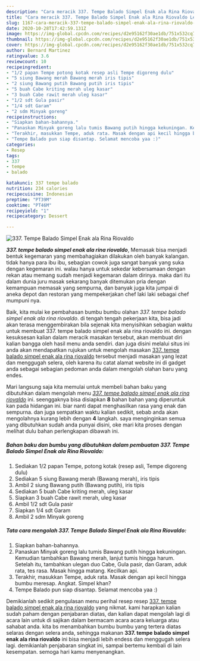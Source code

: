 ```yaml
---
description: "Cara meracik 337. Tempe Balado Simpel Enak ala Rina Riovaldo Lezat"
title: "Cara meracik 337. Tempe Balado Simpel Enak ala Rina Riovaldo Lezat"
slug: 1167-cara-meracik-337-tempe-balado-simpel-enak-ala-rina-riovaldo-lezat
date: 2020-10-28T17:42:59.131Z
image: https://img-global.cpcdn.com/recipes/d2e95162f30ae1db/751x532cq70/337-tempe-balado-simpel-enak-ala-rina-riovaldo-foto-resep-utama.jpg
thumbnail: https://img-global.cpcdn.com/recipes/d2e95162f30ae1db/751x532cq70/337-tempe-balado-simpel-enak-ala-rina-riovaldo-foto-resep-utama.jpg
cover: https://img-global.cpcdn.com/recipes/d2e95162f30ae1db/751x532cq70/337-tempe-balado-simpel-enak-ala-rina-riovaldo-foto-resep-utama.jpg
author: Bernard Martinez
ratingvalue: 3.6
reviewcount: 10
recipeingredient:
- "1/2 papan Tempe potong kotak resep asli Tempe digoreng dulu"
- "5 siung Bawang merah Bawang merah iris tipis"
- "2 siung Bawang putih Bawang putih iris tipis"
- "5 buah Cabe kriting merah uleg kasar"
- "3 buah Cabe rawit merah uleg kasar"
- "1/2 sdt Gula pasir"
- "1/4 sdt Garam"
- "2 sdm Minyak goreng"
recipeinstructions:
- "Siapkan bahan-bahannya."
- "Panaskan Minyak goreng lalu tumis Bawang putih hingga kekuningan. Kemudian tambahkan Bawang merah, lanjut tumis hingga harum. Setelah itu, tambahkan ulegan duo Cabe, Gula pasir, dan Garam, aduk rata, tes rasa. Masak hingga matang. Kecilkan api."
- "Terakhir, masukkan Tempe, aduk rata. Masak dengan api kecil hingga bumbu meresap. Angkat. Simpel khan?"
- "Tempe Balado pun siap disantap. Selamat mencoba yaa :)"
categories:
- Resep
tags:
- 337
- tempe
- balado

katakunci: 337 tempe balado 
nutrition: 234 calories
recipecuisine: Indonesian
preptime: "PT39M"
cooktime: "PT46M"
recipeyield: "1"
recipecategory: Dessert

---
```



![337. Tempe Balado Simpel Enak ala Rina Riovaldo](https://img-global.cpcdn.com/recipes/d2e95162f30ae1db/751x532cq70/337-tempe-balado-simpel-enak-ala-rina-riovaldo-foto-resep-utama.jpg)

<b><i>337. tempe balado simpel enak ala rina riovaldo</i></b>, Memasak bisa menjadi bentuk kegemaran yang membahagiakan dilakukan oleh banyak kalangan. tidak hanya para ibu ibu, sebagian cowok juga sangat banyak yang suka dengan kegemaran ini. walau hanya untuk sekedar kebersamaan dengan rekan atau memang sudah menjadi kegemaran dalam dirinya. maka dari itu dalam dunia juru masak sekarang banyak ditemukan pria dengan kemampuan memasak yang sempurna, dan banyak juga kita jumpai di aneka depot dan restoran yang mempekerjakan chef laki laki sebagai chef mumpuni nya.



Baik, kita mulai ke pembahasan bumbu bumbu olahan <i>337. tempe balado simpel enak ala rina riovaldo</i>. di tengah tengah pekerjaan kita, bisa jadi akan terasa menggembirakan bila sejenak kita menyisihkan sebagian waktu untuk membuat 337. tempe balado simpel enak ala rina riovaldo ini. dengan kesuksesan kalian dalam meracik masakan tersebut, akan membuat diri kalian bangga oleh hasil menu anda sendiri. dan juga disini melalui situs ini anda akan mendapatkan rujukan untuk mengolah masakan <u>337. tempe balado simpel enak ala rina riovaldo</u> tersebut menjadi masakan yang lezat dan menggugah selera, oleh karena itu catat alamat website ini di gadget anda sebagai sebagian pedoman anda dalam mengolah olahan baru yang endes.


Mari langsung saja kita memulai untuk membeli bahan baku yang dibutuhkan dalam mengolah menu <u><i>337. tempe balado simpel enak ala rina riovaldo</i></u> ini. seenggaknya bisa disiapkan <b>8</b> bahan bahan yang diperuntuk kan pada hidangan ini. biar nanti dapat menghasilkan rasa yang enak dan sempurna. dan juga sempatkan waktu kalian sedikit, sebab anda akan mengolahnya kurang lebih dengan <b>4</b> langkah. saya menginginkan semua yang dibutuhkan sudah anda punyai disini, oke mari kita proses dengan melihat dulu bahan perlengkapan dibawah ini.

<!--inarticleads1-->

##### Bahan baku dan bumbu yang dibutuhkan dalam pembuatan 337. Tempe Balado Simpel Enak ala Rina Riovaldo:

1. Sediakan 1/2 papan Tempe, potong kotak (resep asli, Tempe digoreng dulu)
1. Sediakan 5 siung Bawang merah (Bawang merah), iris tipis
1. Ambil 2 siung Bawang putih (Bawang putih), iris tipis
1. Sediakan 5 buah Cabe kriting merah, uleg kasar
1. Siapkan 3 buah Cabe rawit merah, uleg kasar
1. Ambil 1/2 sdt Gula pasir
1. Siapkan 1/4 sdt Garam
1. Ambil 2 sdm Minyak goreng




<!--inarticleads2-->

##### Tata cara mengolah 337. Tempe Balado Simpel Enak ala Rina Riovaldo:

1. Siapkan bahan-bahannya.
1. Panaskan Minyak goreng lalu tumis Bawang putih hingga kekuningan. Kemudian tambahkan Bawang merah, lanjut tumis hingga harum. Setelah itu, tambahkan ulegan duo Cabe, Gula pasir, dan Garam, aduk rata, tes rasa. Masak hingga matang. Kecilkan api.
1. Terakhir, masukkan Tempe, aduk rata. Masak dengan api kecil hingga bumbu meresap. Angkat. Simpel khan?
1. Tempe Balado pun siap disantap. Selamat mencoba yaa :)




Demikianlah sedikit pengulasan menu perihal resep resep <u>337. tempe balado simpel enak ala rina riovaldo</u> yang nikmat. kami harapkan kalian sudah paham dengan penjabaran diatas, dan kalian dapat mengolah lagi di acara lain untuk di sajikan dalam bermacam acara acara keluarga atau sahabat anda. kita bs menambahkan bumbu bumbu yang tertera diatas selaras dengan selera anda, sehingga makanan <b>337. tempe balado simpel enak ala rina riovaldo</b> ini bisa menjadi lebih endess dan menggugah selera lagi. demikianlah penjabaran singkat ini, sampai bertemu kembali di lain kesempatan. semoga hari kamu menyenangkan.
